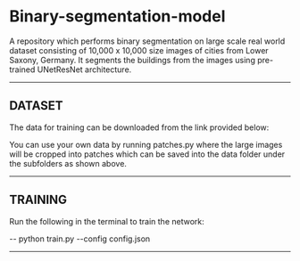 # Binary-segmentation-model
A repository which performs binary segmentation on large scale real world dataset consisting of 10,000 x 10,000 size images of cities from Lower Saxony, Germany. It segments the buildings from the images using pre-trained UNetResNet architecture.

-------------------------------------------------------------------------------------------------------------------------------------------------------------------------
DATASET
-------------------------------------------------------------------------------------------------------------------------------------------------------------------------
The data for training can be downloaded from the link provided below:

You can use your own data by running patches.py where the large images will be cropped into patches which can be saved into the data folder under the subfolders as shown above.

-------------------------------------------------------------------------------------------------------------------------------------------------------------------------
TRAINING
-------------------------------------------------------------------------------------------------------------------------------------------------------------------------
Run the following in the terminal to train the network:

-- python train.py --config config.json

-------------------------------------------------------------------------------------------------------------------------------------------------------------------------

